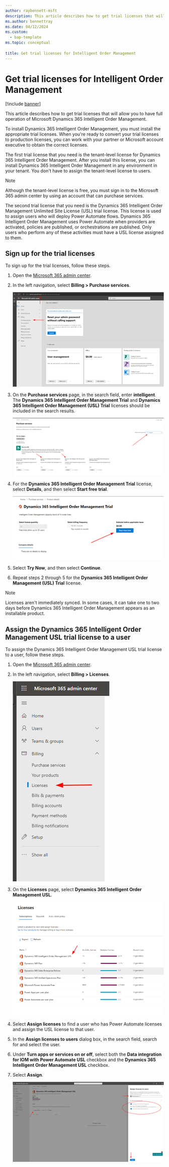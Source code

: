 ```yaml
---
author: raybennett-msft
description: This article describes how to get trial licenses that will allow you to have full operation of Microsoft Dynamics 365 Intelligent Order Management.
ms.author: bennettray
ms.date: 04/12/2024
ms.custom: 
  - bap-template
ms.topic: conceptual

title: Get trial licenses for Intelligent Order Management
---
```

# Get trial licenses for Intelligent Order Management

[!include [banner](includes/banner.md)]

This article describes how to get trial licenses that will allow you to have full operation of Microsoft Dynamics 365 Intelligent Order Management.

To install Dynamics 365 Intelligent Order Management, you must install the appropriate trial licenses. When you're ready to convert your trial licenses to production licenses, you can work with your partner or Microsoft account executive to obtain the correct licenses.

The first trial license that you need is the tenant-level license for Dynamics 365 Intelligent Order Management. After you install this license, you can install Dynamics 365 Intelligent Order Management in any environment in your tenant. You don't have to assign the tenant-level license to users.

> [!NOTE]
> Although the tenant-level license is free, you must sign in to the Microsoft 365 admin center by using an account that can purchase services.

The second trial license that you need is the Dynamics 365 Intelligent Order Management Unlimited Site License (USL) trial license. This license is used to assign users who will deploy Power Automate flows. Dynamics 365 Intelligent Order Management uses Power Automate when providers are activated, policies are published, or orchestrations are published. Only users who perform any of these activities must have a USL license assigned to them.

## Sign up for the trial licenses

To sign up for the trial licenses, follow these steps.

1. Open the [Microsoft 365 admin center](https://admin.microsoft.com).
1. In the left navigation, select **Billing \> Purchase services**.

    ![Billing > Purchase services in the left navigation in the Microsoft 365 admin center.](./media/licensing-iom1.png)

1. On the **Purchase services** page, in the search field, enter **intelligent**. The **Dynamics 365 Intelligent Order Management Trial** and **Dynamics 365 Intelligent Order Management (USL) Trial** licenses should be included in the search results.

    ![Licenses in the search results on the Purchase services page.](./media/licensing-iom2.png)

1. For the **Dynamics 365 Intelligent Order Management Trial** license, select **Details**, and then select **Start free trial**.

    ![Start free trial button.](./media/licensing-iom3.png)

1. Select **Try Now**, and then select **Continue**.
1. Repeat steps 2 through 5 for the **Dynamics 365 Intelligent Order Management (USL) Trial** license.

> [!NOTE]
> Licenses aren't immediately synced. In some cases, it can take one to two days before Dynamics 365 Intelligent Order Management appears as an installable product.

## Assign the Dynamics 365 Intelligent Order Management USL trial license to a user

To assign the Dynamics 365 Intelligent Order Management USL trial license to a user, follow these steps.

1. Open the [Microsoft 365 admin center](https://admin.microsoft.com).
1. In the left navigation, select **Billing \> Licenses**.

    ![Billing > Licenses in the left navigation in the Microsoft 365 admin center.](./media/licensing-iom4.png)

1. On the **Licenses** page, select **Dynamics 365 Intelligent Order Management USL**.

    ![Dynamics 365 Intelligent Order Management USL on the Licenses page.](./media/licensing-iom5.png)

1. Select **Assign licenses** to find a user who has Power Automate licenses and assign the USL license to that user.
1. In the **Assign licenses to users** dialog box, in the search field, search for and select the user.
1. Under **Turn apps or services on or off**, select both the **Data integration for IOM with Power Automate USL** checkbox and the **Dynamics 365 Intelligent Order Management USL** checkbox.
1. Select **Assign**.

    ![Assign licenses to users dialog box.](./media/licensing-iom6.png)
